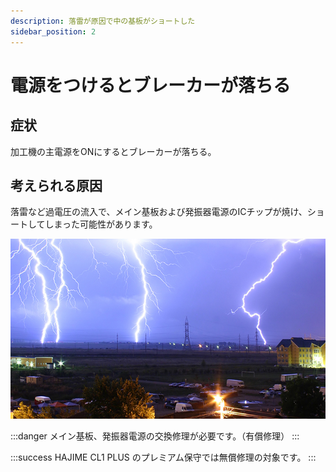 ```yaml
---
description: 落雷が原因で中の基板がショートした
sidebar_position: 2
---
```


# 電源をつけるとブレーカーが落ちる

## 症状

加工機の主電源をONにするとブレーカーが落ちる。

## 考えられる原因

落雷など過電圧の流入で、メイン基板および発振器電源のICチップが焼け、ショートしてしまった可能性があります。

![](/assets/20191108_06.jpg)

:::danger
メイン基板、発振器電源の交換修理が必要です。（有償修理）
:::

:::success
HAJIME CL1 PLUS のプレミアム保守では無償修理の対象です。
:::
